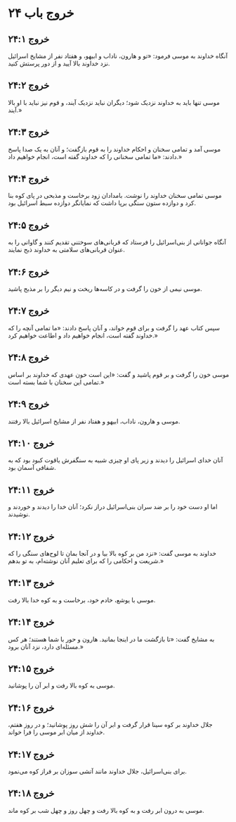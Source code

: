 # خروج باب ۲۴

## خروج ۲۴:۱
آنگاه خداوند به موسی فرمود: «تو و هارون، ناداب و ابیهو، و هفتاد نفر از مشایخ اسرائیل نزد خداوند بالا آیید و از دور پرستش کنید.

## خروج ۲۴:۲
موسی تنها باید به خداوند نزدیک شود؛ دیگران نباید نزدیک آیند، و قوم نیز نباید با او بالا آیند.»

## خروج ۲۴:۳
موسی آمد و تمامی سخنان و احکام خداوند را به قوم بازگفت؛ و آنان به یک صدا پاسخ دادند: «ما تمامی سخنانی را که خداوند گفته است، انجام خواهیم داد.»

## خروج ۲۴:۴
موسی تمامی سخنان خداوند را نوشت. بامدادان زود برخاست و مذبحی در پای کوه بنا کرد و دوازده ستون سنگی برپا داشت که نمایانگر دوازده سبط اسرائیل بود.

## خروج ۲۴:۵
آنگاه جوانانی از بنی‌اسرائیل را فرستاد که قربانی‌های سوختنی تقدیم کنند و گاوانی را به عنوان قربانی‌های سلامتی به خداوند ذبح نمایند.

## خروج ۲۴:۶
موسی نیمی از خون را گرفت و در کاسه‌ها ریخت و نیم دیگر را بر مذبح پاشید.

## خروج ۲۴:۷
سپس کتاب عهد را گرفت و برای قوم خواند، و آنان پاسخ دادند: «ما تمامی آنچه را که خداوند گفته است، انجام خواهیم داد و اطاعت خواهیم کرد.»

## خروج ۲۴:۸
موسی خون را گرفت و بر قوم پاشید و گفت: «این است خون عهدی که خداوند بر اساس تمامی این سخنان با شما بسته است.»

## خروج ۲۴:۹
موسی و هارون، ناداب، ابیهو و هفتاد نفر از مشایخ اسرائیل بالا رفتند.

## خروج ۲۴:۱۰
آنان خدای اسرائیل را دیدند و زیر پای او چیزی شبیه به سنگفرش یاقوت کبود بود که به شفافی آسمان بود.

## خروج ۲۴:۱۱
اما او دست خود را بر ضد سران بنی‌اسرائیل دراز نکرد؛ آنان خدا را دیدند و خوردند و نوشیدند.

## خروج ۲۴:۱۲
خداوند به موسی گفت: «نزد من بر کوه بالا بیا و در آنجا بمان تا لوح‌های سنگی را که شریعت و احکامی را که برای تعلیم آنان نوشته‌ام، به تو بدهم.»

## خروج ۲۴:۱۳
موسی با یوشع، خادم خود، برخاست و به کوه خدا بالا رفت.

## خروج ۲۴:۱۴
به مشایخ گفت: «تا بازگشت ما در اینجا بمانید. هارون و حور با شما هستند؛ هر کس مسئله‌ای دارد، نزد آنان برود.»

## خروج ۲۴:۱۵
موسی به کوه بالا رفت و ابر آن را پوشانید.

## خروج ۲۴:۱۶
جلال خداوند بر کوه سینا قرار گرفت و ابر آن را شش روز پوشانید؛ و در روز هفتم، خداوند از میان ابر موسی را فرا خواند.

## خروج ۲۴:۱۷
برای بنی‌اسرائیل، جلال خداوند مانند آتشی سوزان بر فراز کوه می‌نمود.

## خروج ۲۴:۱۸
موسی به درون ابر رفت و به کوه بالا رفت و چهل روز و چهل شب بر کوه ماند.
